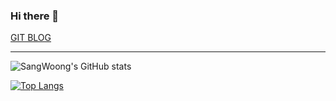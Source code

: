 ### Hi there 👋

[GIT BLOG](https://sangwoong12.github.io/)


---

![SangWoong's GitHub stats](https://github-readme-stats.vercel.app/api?username=delay-100&show_icons=true&theme=radical)

[![Top Langs](https://github-readme-stats.vercel.app/api/top-langs/?username=sangwoong12&layout=compact)](https://github.com/sangwoong12/github-readme-stats)
